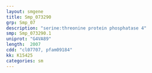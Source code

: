 ```yaml
---
layout: smgene
title: Smp_073290
grp: Smp_07
description: "serine:threonine protein phosphatase 4"
smp: Smp_073290.1
uniprot: "G4VA89"
length:  2007
cdd: "cl07707, pfam09184"
kk: K15425
categories: sm
---
```

